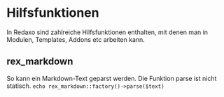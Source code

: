 # Hilfsfunktionen

In Redaxo sind zahlreiche Hilfsfunktionen enthalten, mit denen man in Modulen, Templates, Addons etc arbeiten kann. 

## rex_markdown

So kann ein Markdown-Text geparst werden. Die Funktion parse ist nicht statisch.
`echo rex_markdown::factory()->parse($text)`
